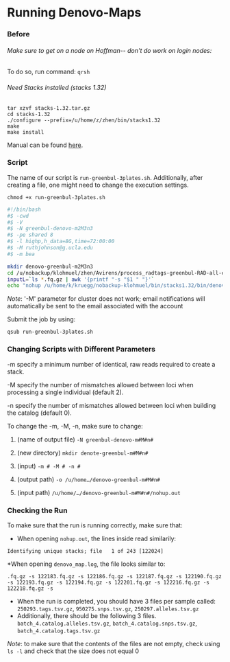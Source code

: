 
# Running Denovo-Maps
### Before
###### Make sure to get on a node on Hoffman-- don't do work on login nodes:

To do so, run command: `qrsh`

###### Need Stacks installed (stacks 1.32) 

```
tar xzvf stacks-1.32.tar.gz
cd stacks-1.32
./configure --prefix=/u/home/z/zhen/bin/stacks1.32
make
make install 
```

Manual can be found [here](http://catchenlab.life.illinois.edu/stacks/manual/).

### Script

The name of our script is `run-greenbul-3plates.sh`. Additionally, after creating a file, one might need to change the execution settings. 
```
chmod +x run-greenbul-3plates.sh
```

```sh
#!/bin/bash                                 
#$ -cwd                                                                     
#$ -V                                                                        
#$ -N greenbul-denovo-m2M3n3                                                 
#$ -pe shared 8                                                              
#$ -l highp,h_data=8G,time=72:00:00                                          
#$ -M ruthjohnson@g.ucla.edu                                                 
#$ -m bea 

mkdir denovo-greenbul-m2M3n3
cd /u/nobackup/klohmuel/zhen/Avirens/process_radtags-greenbul-RAD-all-cat 
inputL=`ls *.fq.gz | awk '{printf "-s "$1 " "}'`
echo "nohup /u/home/k/kruegg/nobackup-klohmuel/bin/stacks1.32/bin/denovo_map.pl -m 2 -M 3 -n 3 -S -b 4 -D 'greenbul' -T 16 -t --bound_high 0.05 -o /u/home/k/kruegg/nobackup-klohmuel/Avirens/denovo-greenbul-m2M3n3" $inputL ">/u/home/k/kruegg/nobackup-klohmuel/Avirens/denovo-greenbul-m2M3n3/nohup.out" | bash
```
_Note_: '-M' parameter for cluster does not work; email notifications will automatically be sent to the email associated with the account 

Submit the job by using: 
```
qsub run-greenbul-3plates.sh
```
### Changing Scripts with Different Parameters 
-m specify a minimum number of identical, raw reads required to create a stack.

-M  specify the number of mismatches allowed between loci when processing a single individual (default 2).

-n  specify the number of mismatches allowed between loci when building the catalog (default 0).

To change the -m, -M, -n, make sure to change:

1. (name of output file) `-N greenbul-denovo-m#M#n#`

2. (new directory) `mkdir denote-greenbul-m#M#n#`

3. (input) `-m # -M # -n #`

4. (output path) `-o /u/home…/denovo-greenbul-m#M#n#`

5. (input path) `/u/home/…/denovo-greenbul-m#M#n#/nohup.out`

### Checking the Run
To make sure that the run is running correctly, make sure that:
* When opening `nohup.out`, the lines inside read similarily: 
 ```
Identifying unique stacks; file   1 of 243 [122024]
```
*When opening  `denovo_map.log`, the file looks similar to:
```
.fq.gz -s 122183.fq.gz -s 122186.fq.gz -s 122187.fq.gz -s 122190.fq.gz -s 122193.fq.gz -s 122194.fq.gz -s 122201.fq.gz -s 122216.fq.gz -s 122218.fq.gz -s 
```
* When the run is completed, you should have 3 files per sample called:
`250293.tags.tsv.gz`, `950275.snps.tsv.gz`, `250297.alleles.tsv.gz`
* Additionally, there should be the following 3 files.
`batch_4.catalog.alleles.tsv.gz`, `batch_4.catalog.snps.tsv.gz`, `batch_4.catalog.tags.tsv.gz`

_Note_: to make sure that the contents of the files are not empty, check using `ls -l` and check that the size does not equal 0
